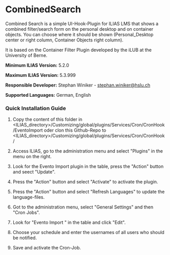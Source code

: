 # CombinedSearch

Combined Search is a simple UI-Hook-Plugin for ILIAS LMS that shows a combined filter/search form on the personal desktop and on container objects. You can choose where it should be shown (Personal_Desktop center or right column, Container Objects right column).

It is based on the Container Filter Plugin developed by the iLUB at the University of Berne.

**Minimum ILIAS Version:**
5.2.0

**Maximum ILIAS Version:**
5.3.999

**Responsible Developer:**
Stephan Winiker - stephan.winiker@hslu.ch

**Supported Languages:**
German, English

### Quick Installation Guide
1. Copy the content of this folder in <ILIAS_directory>/Customizing/global/plugins/Services/Cron/CronHook/EventoImport oder clon this Github-Repo to <ILIAS_directory>/Customizing/global/plugins/Services/Cron/CronHook/

2. Access ILIAS, go to the administration menu and select "Plugins" in the menu on the right.

3. Look for the Evento Import plugin in the table, press the "Action" button and seect "Update".

4. Press the "Action" button and select "Activate" to activate the plugin.

5. Press the "Action" button and select "Refresh Languages" to update the language-files.

6. Got to the administration menu, select "General Settings" and then "Cron Jobs".

7. Look for "Evento Import " in the table and click "Edit".

8. Choose your schedule and enter the usernames of all users who should be notified.

9. Save and activate the Cron-Job.

